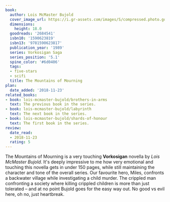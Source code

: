 ```yaml
---
book:
  author: Lois McMaster Bujold
  cover_image_url: https://i.gr-assets.com/images/S/compressed.photo.goodreads.com/books/1328024482l/2684541.jpg
  dimensions:
    height: 18.0
  goodreads: '2684541'
  isbn10: '1590623819'
  isbn13: '9781590623817'
  publication_year: '1989'
  series: Vorkosigan Saga
  series_position: '5.1'
  spine_color: '#6d0406'
  tags:
  - five-stars
  - scifi
  title: The Mountains of Mourning
plan:
  date_added: '2018-11-23'
related_books:
- book: lois-mcmaster-bujold/brothers-in-arms
  text: The previous book in the series.
- book: lois-mcmaster-bujold/labyrinth
  text: The next book in the series.
- book: lois-mcmaster-bujold/shards-of-honour
  text: The first book in the series.
review:
  date_read:
  - 2018-11-23
  rating: 5
---
```


The Mountains of Mourning is a very touching **Vorkosigan** novella by *Lois McMaster Bujold*. It's deeply impressive to
me how very emotional and touching this novella gets in under 150 pages, while still maintaining the character and tone
of the overall series. Our favourite hero, Miles, confronts a backwater village while investigating a child murder. The
crippled man confronting a society where killing crippled children is more than just tolerated – and at no point Bujold
goes for the easy way out. No good vs evil here, oh no, just heartbreak.
